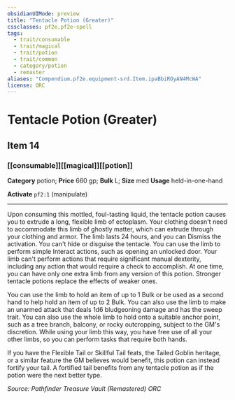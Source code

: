 ```yaml
---
obsidianUIMode: preview
title: "Tentacle Potion (Greater)"
cssclasses: pf2e,pf2e-spell
tags:
  - trait/consumable
  - trait/magical
  - trait/potion
  - trait/common
  - category/potion
  - remaster
aliases: "Compendium.pf2e.equipment-srd.Item.ipaBbiROyAN4McWA"
license: ORC
---
```

# Tentacle Potion (Greater)
## Item 14
### [[consumable]][[magical]][[potion]]

**Category** potion; 
**Price** 660 gp; 
**Bulk** L; **Size** med
**Usage** held-in-one-hand

**Activate** `pf2:1` (manipulate)

* * *

Upon consuming this mottled, foul-tasting liquid, the tentacle potion causes you to extrude a long, flexible limb of ectoplasm. Your clothing doesn't need to accommodate this limb of ghostly matter, which can extrude through your clothing and armor. The limb lasts 24 hours, and you can Dismiss the activation. You can't hide or disguise the tentacle. You can use the limb to perform simple Interact actions, such as opening an unlocked door. Your limb can't perform actions that require significant manual dexterity, including any action that would require a check to accomplish. At one time, you can have only one extra limb from any version of this potion. Stronger tentacle potions replace the effects of weaker ones.

You can use the limb to hold an item of up to 1 Bulk or be used as a second hand to help hold an item of up to 2 Bulk. You can also use the limb to make an unarmed attack that deals 1d6 bludgeoning damage and has the sweep trait. You can also use the whole limb to hold onto a suitable anchor point, such as a tree branch, balcony, or rocky outcropping, subject to the GM's discretion. While using your limb this way, you have free use of all your other limbs, so you can perform tasks that require both hands.

If you have the Flexible Tail or Skillful Tail feats, the Tailed Goblin heritage, or a similar feature the GM believes would benefit, this potion can instead fortify your tail. A fortified tail benefits from any tentacle potion as if the potion were the next better type.

*Source: Pathfinder Treasure Vault (Remastered)*
*ORC*